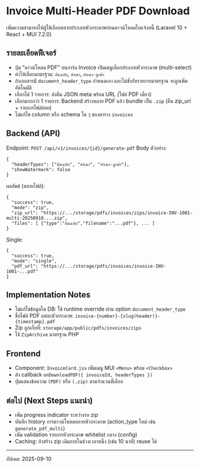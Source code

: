 # Invoice Multi-Header PDF Download

เพิ่มความสามารถให้ผู้ใช้เลือกหลายประเภทหัวกระดาษก่อนดาวน์โหลดใบแจ้งหนี้ (Laravel 10 + React + MUI 7.2.0)

## รายละเอียดฟีเจอร์
- ปุ่ม "ดาวน์โหลด PDF" บนการ์ด Invoice เปิดเมนูเลือกประเภทหัวกระดาษ (multi-select)
- ค่าให้เลือกมาตรฐาน: `ต้นฉบับ`, `สำเนา`, `สำเนา-ลูกค้า`
- ถ้าเอกสารมี `document_header_type` กำหนดเอง และไม่ซ้ำกับรายการมาตรฐาน จะถูกเพิ่มอัตโนมัติ
- เลือกได้ 1 รายการ: ส่งคืน JSON meta พร้อม URL (ไฟล์ PDF เดี่ยว)
- เลือกมากกว่า 1 รายการ: Backend สร้างหลาย PDF แล้ว bundle เป็น `.zip` (คืน zip_url + รายการไฟล์ย่อย)
- ไม่แก้ไข column หรือ schema ใด ๆ ของตาราง `invoices`

## Backend (API)
Endpoint: `POST /api/v1/invoices/{id}/generate-pdf`
Body ตัวอย่าง:
```
{
  "headerTypes": ["ต้นฉบับ", "สำเนา", "สำเนา-ลูกค้า"],
  "showWatermark": false
}
```
ผลลัพธ์ (หลายไฟล์):
```
{
  "success": true,
  "mode": "zip",
  "zip_url": "https://.../storage/pdfs/invoices/zips/invoice-INV-1001-multi-20250910....zip",
  "files": [ {"type":"ต้นฉบับ","filename":"...pdf"}, ... ]
}
```

Single:
```
{
  "success": true,
  "mode": "single",
  "pdf_url": "https://.../storage/pdfs/invoices/invoice-INV-1001-...pdf"
}
```

## Implementation Notes
- ไม่แก้ไขข้อมูลใน DB: ใช้ runtime override ผ่าน option `document_header_type`
- ชื่อไฟล์ PDF แต่ละหัวกระดาษ: `invoice-{number}-{slug(header)}-{timestamp}.pdf`
- Zip ถูกเก็บที่: `storage/app/public/pdfs/invoices/zips`
- ใช้ `ZipArchive` มาตรฐาน PHP

## Frontend
- Component: `InvoiceCard.jsx` เพิ่มเมนู MUI `<Menu>` พร้อม `<Checkbox>`
- ส่ง callback `onDownloadPDF({ invoiceId, headerTypes })`
- ปุ่มแสดงข้อความ `(PDF)` หรือ `(.zip)` ตามจำนวนที่เลือก

## ต่อไป (Next Steps แนะนำ)
- เพิ่ม progress indicator ระหว่างรอ zip
- บันทึก history การดาวน์โหลดหลายหัวกระดาษ (action_type ใหม่ เช่น `generate_pdf_multi`)
- เพิ่ม validation รายการหัวกระดาษ whitelist กลาง (config)
- Caching: ถ้าสร้าง zip เดิมภายในช่วงเวลาหนึ่ง (เช่น 10 นาที) reuse ได้

---
อัปเดต: 2025-09-10
